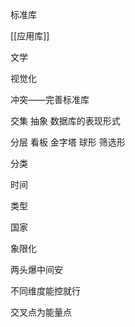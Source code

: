 标准库

[[应用库]]

文学

视觉化

冲突——完善标准库

交集 抽象 数据库的表现形式

分层 看板 金字塔 球形 筛选形

分类

时间

类型

国家

象限化

两头爆中间安

不同维度能控就行

交叉点为能量点